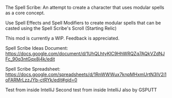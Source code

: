 The Spell Scribe: An attempt to create a character that uses modular spells as a core concept.

Use Spell Effects and Spell Modifiers to create modular spells that can be casted using the Spell Scribe's Scroll (Starting Relic)

This mod is currently a WIP. Feedback is appreciated.

Spell Scribe Ideas Document:
https://docs.google.com/document/d/1UhQLhtyKlC9HhWRQZq7AQkVZdNJFc_90q3ntGqx8j4k/edit

Spell Scribe Spreadsheet:
https://docs.google.com/spreadsheets/d/1RnWWWux7knpMHxmUrtN3IV2i1oFARMrLzzJYb-ctRYk/edit#gid=0

Test from inside IntelliJ
Second test from inside IntelliJ also by GSPUTT